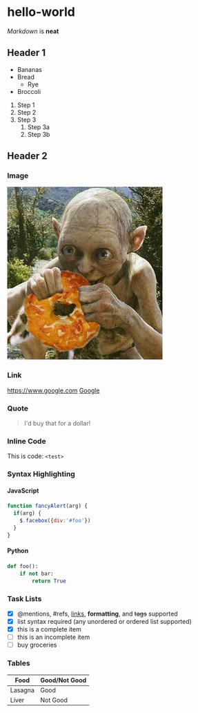 # hello-world
*Markdown* is **neat**

## Header 1
* Bananas
* Bread
  * Rye
* Broccoli

1. Step 1
1. Step 2
1. Step 3
   1. Step 3a
   1. Step 3b

## Header 2
### Image
![Precious!](/gollum-bagel.jpg)

### Link
https://www.google.com
[Google](https://www.google.com)

### Quote
> I'd buy that for a dollar!

### Inline Code
This is code: `<test>`

### Syntax Highlighting
#### JavaScript
```javascript
function fancyAlert(arg) {
  if(arg) {
    $.facebox({div:'#foo'})
  }
}
```
#### Python
```python
def foo():
    if not bar:
        return True
```

### Task Lists
- [x] @mentions, #refs, [links](), **formatting**, and <del>tags</del> supported
- [x] list syntax required (any unordered or ordered list supported)
- [x] this is a complete item
- [ ] this is an incomplete item
- [ ] buy groceries

### Tables
Food | Good/Not Good
-----|--------------
Lasagna | Good
Liver | Not Good
